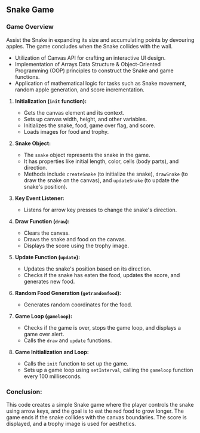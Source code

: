 ## Snake Game

### Game Overview
Assist the Snake in expanding its size and accumulating points by devouring apples. The game concludes when the Snake collides with the wall.

- Utilization of Canvas API for crafting an interactive UI design.
- Implementation of Arrays Data Structure & Object-Oriented Programming (OOP) principles to construct the Snake and game functions.
- Application of mathematical logic for tasks such as Snake movement, random apple generation, and score incrementation.


1. **Initialization (`init` function):**
   - Gets the canvas element and its context.
   - Sets up canvas width, height, and other variables.
   - Initializes the snake, food, game over flag, and score.
   - Loads images for food and trophy.

2. **Snake Object:**
   - The `snake` object represents the snake in the game.
   - It has properties like initial length, color, cells (body parts), and direction.
   - Methods include `createSnake` (to initialize the snake), `drawSnake` (to draw the snake on the canvas), and `updateSnake` (to update the snake's position).

3. **Key Event Listener:**
   - Listens for arrow key presses to change the snake's direction.

4. **Draw Function (`draw`):**
   - Clears the canvas.
   - Draws the snake and food on the canvas.
   - Displays the score using the trophy image.

5. **Update Function (`update`):**
   - Updates the snake's position based on its direction.
   - Checks if the snake has eaten the food, updates the score, and generates new food.

6. **Random Food Generation (`getrandomfood`):**
   - Generates random coordinates for the food.

7. **Game Loop (`gameloop`):**
   - Checks if the game is over, stops the game loop, and displays a game over alert.
   - Calls the `draw` and `update` functions.

8. **Game Initialization and Loop:**
   - Calls the `init` function to set up the game.
   - Sets up a game loop using `setInterval`, calling the `gameloop` function every 100 milliseconds.

### Conclusion:

This code creates a simple Snake game where the player controls the snake using arrow keys, and the goal is to eat the red food to grow longer. The game ends if the snake collides with the canvas boundaries. The score is displayed, and a trophy image is used for aesthetics.
